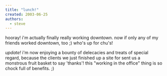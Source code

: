 ```yaml
---
title: "lunch!"
created: 2003-06-25
authors: 
  - steve
---
```


hooray! i'm actually finally really working downtown. now if only any of my friends worked downtown, too ;) who's up for chu's!  
  
_update!_ i'm now enjoying a bounty of delecacies and treats of special regard, because the clients we just finished up a site for sent us a monstrous fruit basket to say 'thanks'! this "working in the office" thing is so chock full of benefits. ;)
